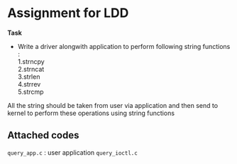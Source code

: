 # Assignment for LDD

**Task**

* Write a driver alongwith application to perform following string functions :  
	1.strncpy  
	2.strncat  
	3.strlen  
	4.strrev  
	5.strcmp  
	
	
All the string should be taken from user via application and then send to kernel to perform these operations using string functions
 
## Attached codes

``query_app.c`` : user application
``query_ioctl.c``
